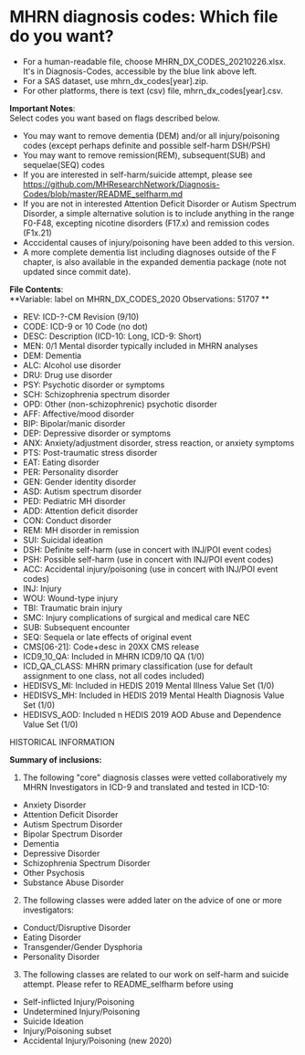 

# MHRN diagnosis codes: Which file do you want?
 * For a human-readable file, choose MHRN_DX_CODES_20210226.xlsx. It's in Diagnosis-Codes, accessible by the blue link above left.
 * For a SAS dataset, use mhrn_dx_codes[year].zip.  
 * For other platforms, there is text (csv) file, mhrn_dx_codes[year].csv. 

 **Important Notes**: 	
Select codes you want based on flags described below.
* You may want to remove dementia (DEM) and/or all injury/poisoning codes (except perhaps definite and possible self-harm DSH/PSH)
* You may want to remove remission(REM), subsequent(SUB) and sequelae(SEQ) codes
* If you are interested in self-harm/suicide attempt, please see https://github.com/MHResearchNetwork/Diagnosis-Codes/blob/master/README_selfharm.md
* If you are not in interested Attention Deficit Disorder or Autism Spectrum Disorder, a simple alternative solution is to include anything in the range F0-F48, excepting nicotine disorders (F17.x) and remission codes (F1x.21)
* Acccidental causes of injury/poisoning have been added to this version.
* A more complete dementia list including diagnoses outside of the F chapter, is also available in the expanded dementia package (note not updated since commit date).
 
 **File Contents**: 	
**Variable: label on  MHRN_DX_CODES_2020           Observations:        51707    **        

* REV:	ICD-?-CM Revision (9/10)
* CODE:	ICD-9 or 10 Code (no dot)
* DESC:	Description (ICD-10: Long, ICD-9: Short)
* MEN:	0/1 Mental disorder typically included in MHRN analyses
* DEM:	Dementia
* ALC:	Alcohol use disorder
* DRU:	Drug use disorder
* PSY:	Psychotic disorder or symptoms
* SCH:	Schizophrenia spectrum disorder
* OPD:	Other (non-schizophrenic) psychotic disorder
* AFF:	Affective/mood disorder
* BIP:	Bipolar/manic disorder
* DEP:	Depressive disorder or symptoms
* ANX:	Anxiety/adjustment disorder, stress reaction, or anxiety symptoms
* PTS:	Post-traumatic stress disorder
* EAT:	Eating disorder
* PER:	Personality disorder
* GEN:	Gender identity disorder
* ASD:	Autism spectrum disorder
* PED:	Pediatric MH disorder
* ADD:	Attention deficit disorder
* CON:	Conduct disorder
* REM:	MH disorder in remission
* SUI:	Suicidal ideation
* DSH:	Definite self-harm (use in concert with INJ/POI event codes)
* PSH:	Possible self-harm (use in concert with INJ/POI event codes)
* ACC:	Accidental injury/poisoning (use in concert with INJ/POI event codes)
* INJ:	Injury
* WOU:	Wound-type injury
* TBI:	Traumatic brain injury
* SMC:	Injury complications of surgical and medical care NEC
* SUB:	Subsequent encounter
* SEQ:	Sequela or late effects of original event
* CMS[06-21]: 	Code+desc in 20XX CMS release
* ICD9_10_QA:	Included in MHRN ICD9/10 QA (1/0)
* ICD_QA_CLASS:	MHRN primary classification (use for default assignment to one class, not all codes included)
* HEDISVS_MI:	Included in HEDIS 2019 Mental Illness Value Set (1/0)
* HEDISVS_MH:	Included in HEDIS 2019 Mental Health Diagnosis Value Set (1/0)
* HEDISVS_AOD: 	Included n HEDIS 2019 AOD Abuse and Dependence Value Set (1/0)
    
 HISTORICAL INFORMATION

**Summary of inclusions:**
1.  The following "core" diagnosis classes were vetted collaboratively my MHRN Investigators in ICD-9 and translated and tested in ICD-10:
* Anxiety Disorder 
* Attention Deficit Disorder
* Autism Spectrum Disorder
* Bipolar Spectrum Disorder
* Dementia 
* Depressive Disorder 
* Schizophrenia Spectrum Disorder
* Other Psychosis
* Substance Abuse Disorder

2.  The following classes were added later on the advice of one or more investigators:                                   
* Conduct/Disruptive Disorder          
* Eating Disorder
* Transgender/Gender Dysphoria
* Personality Disorder 

3.  The following classes are related to our work on self-harm and suicide attempt.  Please refer to README_selfharm before using 
* Self-inflicted Injury/Poisoning 
* Undetermined Injury/Poisoning   
* Suicide Ideation                       
* Injury/Poisoning subset 
* Accidental Injury/Poisoning (new 2020)




